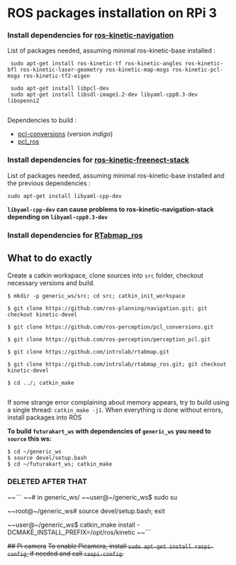 # ROS packages installation on RPi 3



### Install dependencies for [ros-kinetic-navigation](https://github.com/ros-planning/navigation.git)

List of packages needed, assuming minimal ros-kinetic-base installed :

```
 sudo apt-get install ros-kinetic-tf ros-kinetic-angles ros-kinetic-bfl ros-kinetic-laser-geometry ros-kinetic-map-msgs ros-kinetic-pcl-msgs ros-kinetic-tf2-eigen
        
 sudo apt-get install libpcl-dev
 sudo apt-get install libsdl-image1.2-dev libyaml-cpp0.3-dev libopenni2
              
``` 

Dependencies to build :
- [pcl-conversions](https://github.com/ros-perception/pcl_conversions.git) (version *indigo*) 
- [pcl_ros](https://github.com/ros-perception/perception_pcl.git)


### Install dependencies for [ros-kinetic-freenect-stack](https://github.com/ros-drivers/freenect_stack)  

List of packages needed, assuming minimal ros-kinetic-base installed and the previous dependencies :

```
sudo apt-get install libyaml-cpp-dev 
```

**`libyaml-cpp-dev` can cause problems to ros-kinetic-navigation-stack depending on `libyaml-cpp0.3-dev`**

### Install dependencies for [RTabmap_ros](https://github.com/introlab/rtabmap_ros) 



## What to do exactly

Create a catkin workspace, clone sources into `src` folder, checkout necessary versions and build. 

```
$ mkdir -p generic_ws/src; cd src; catkin_init_workspace

$ git clone https://github.com/ros-planning/navigation.git; git checkout kinetic-devel

$ git clone https://github.com/ros-perception/pcl_conversions.git

$ git clone https://github.com/ros-perception/perception_pcl.git

$ git clone https://github.com/introlab/rtabmap.git

$ git clone https://github.com/introlab/rtabmap_ros.git; git checkout kinetic-devel

$ cd ../; catkin_make 
 
```

If some strange error complaining about memory appears, try to build using a single thread: `catkin_make -j1`. When everything is done without errors, install packages into ROS


**To build `futurakart_ws` with dependencies of `generic_ws` you need to `source` this ws:**
```
$ cd ~/generic_ws
$ source devel/setup.bash
$ cd ~/futurakart_ws; catkin_make
```



### DELETED AFTER THAT

~~```
~~# in generic_ws/
~~user@~/generic_ws$ sudo su

~~root@~/generic_ws# source devel/setup.bash; exit

~~user@~/generic_ws$ catkin_make install -DCMAKE_INSTALL_PREFIX=/opt/ros/kinetic
~~``` 
 
~~## Pi camera~~ 
~~To enable Picamera, install `sudo apt-get install raspi-config`, if needed and call `raspi-config`.~~ 




